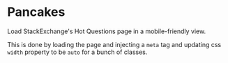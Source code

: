 Pancakes
========

Load StackExchange's Hot Questions page in a mobile-friendly view.

This is done by loading the page and injecting a `meta` tag and
updating css `width` property to be `auto` for a bunch of classes. 